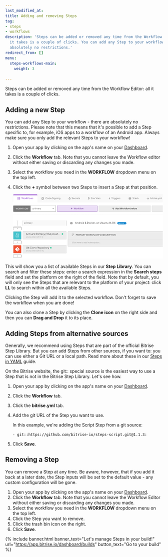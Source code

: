 ```yaml
---
last_modified_at: 
title: Adding and removing Steps
tag:
- steps
- workflows
description: 'Steps can be added or removed any time from the Workflow Editor: all
  it takes is a couple of clicks. You can add any Step to your workflow - there are
  absolutely no restrictions.'
redirect_from: []
menu:
  steps-workflows-main:
    weight: 3

---
```

Steps can be added or removed any time from the Workflow Editor: all it takes is a couple of clicks.

## Adding a new Step

You can add any Step to your workflow - there are absolutely no restrictions. Please note that this means that it's possible to add a Step specific to, for example, iOS apps to a workflow of an Android app. Always make sure you only add the relevant Steps to your workflow!

1. Open your app by clicking on the app's name on your [Dashboard](https://app.bitrise.io/dashboard).
2. Click the **Workflow** tab. Note that you cannot leave the Workflow editor without either saving or discarding any changes you made.
3. Select the workflow you need in the **WORKFLOW** dropdown menu on the top left.
4. Click the **+** symbol between two Steps to insert a Step at that position.

   ![Adding a step](/img/adding-step-1.png)

This will show you a list of available Steps in our **Step Library**.
You can search and filter these steps: enter a search expression in the **Search steps** field and set the platform on the right of the field. Note that by default, you will only see the Steps that are relevant to the platform of your project: click **LL** to search within all the available Steps.

Clicking the Step will add it to the selected workflow. Don't forget to save the workflow when you are done!

You can also clone a Step by clicking the **Clone icon** on the right side and then you can **Drag and Drop** it to its place.

## Adding Steps from alternative sources 

Generally, we recommend using Steps that are part of the official Bitrise Step Library. But you can add Steps from other sources, if you want to: you can use either a Git URL or a local path. Read more about these in our [Steps in YAML](/bitrise-cli/steps/#special-step-sources) guide. 

On the Bitrise website, the git:: special source is the easiest way to use a Step that is not in the Bitrise Step Library. Let's see how.

1. Open your app by clicking on the app's name on your [Dashboard](https://app.bitrise.io/dashboard).
2. Click the **Workflow** tab.
3. Click the **bitrise.yml** tab. 
4. Add the git URL of the Step you want to use. 

   In this example, we're adding the Script Step from a git source:
   ```
   - git::https://github.com/bitrise-io/steps-script.git@1.1.3:
   ```
5. Click **Save**.

## Removing a Step

You can remove a Step at any time. Be aware, however, that if you add it back at a later date, the Step inputs will be set to the default value - any custom configuration will be gone.

1. Open your app by clicking on the app's name on your [Dashboard](https://app.bitrise.io/dashboard).
2. Click the **Workflow** tab. Note that you cannot leave the Workflow Editor without either saving or discarding any changes you made.
3. Select the workflow you need in the **WORKFLOW** dropdown menu on the top left.
4. Click the Step you want to remove.
5. Click the trash bin icon on the right.
6. Click **Save**.

{% include banner.html banner_text="Let's manage Steps in your build!" url="https://app.bitrise.io/dashboard/builds" button_text="Go to your build" %}